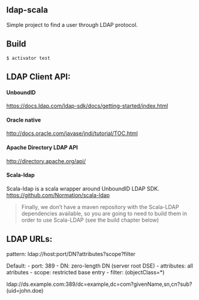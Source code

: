ldap-scala
---
Simple project to find a user through LDAP protocol.

## Build

```shell
$ activator test
```

## LDAP Client API:

#### UnboundID
https://docs.ldap.com/ldap-sdk/docs/getting-started/index.html

#### Oracle native
http://docs.oracle.com/javase/jndi/tutorial/TOC.html

#### Apache Directory LDAP API
http://directory.apache.org/api/

#### Scala-ldap
Scala-ldap is a scala wrapper around UnboundID LDAP SDK.
https://github.com/Normation/scala-ldap
> Finally, we don’t have a maven repository with the Scala-LDAP dependencies available,
> so you are going to need to build them in order to use Scala-LDAP (see the build chapter below)


## LDAP URLs:
pattern: ldap://host:port/DN?attributes?scope?filter

Default:
	- port: 389
	- DN: zero-length DN (server root DSE)
	- attributes: all atributes
	- scope: restricted base entry
	- filter: (objectClass=*)

ldap://ds.example.com:389/dc=example,dc=com?givenName,sn,cn?sub?(uid=john.doe)
